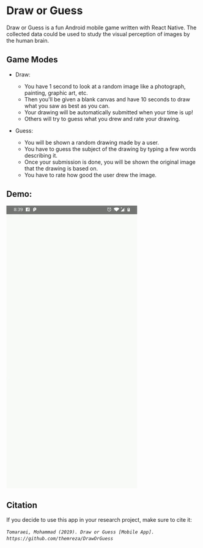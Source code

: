 # Draw or Guess
Draw or Guess is a fun Android mobile game written with React Native.
The collected data could be used to study the visual perception of images by the human brain.

## Game Modes
* Draw:
  - You have 1 second to look at a random image like a photograph, painting, graphic art, etc.
  - Then you'll be given a blank canvas and have 10 seconds to draw what you saw as best as you can.
  - Your drawing will be automatically submitted when your time is up!
  - Others will try to guess what you drew and rate your drawing.

* Guess:
  - You will be shown a random drawing made by a user.
  - You have to guess the subject of the drawing by typing a few words describing it.
  - Once your submission is done, you will be shown the original image that the drawing is based on.
  - You have to rate how good the user drew the image.

## Demo:
![](demo.gif)

## Citation
If you decide to use this app in your research project, make sure to cite it:

*`Tomaraei, Mohammad (2019). Draw or Guess [Mobile App]. https://github.com/themreza/DrawOrGuess`*
